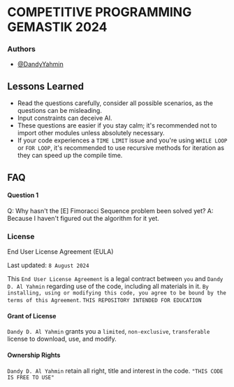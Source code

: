 
# COMPETITIVE PROGRAMMING GEMASTIK 2024

### Authors

- [@DandyYahmin](https://github.com/DandyYahmin)


## Lessons Learned

- Read the questions carefully, consider all possible scenarios, as the questions can be misleading.
- Input constraints can deceive AI.
- These questions are easier if you stay calm; it's recommended not to import other modules unless absolutely necessary.
- If your code experiences a `TIME LIMIT` issue and you're using `WHILE LOOP` or `FOR LOOP`, it's recommended to use recursive methods for iteration as they can speed up the compile time.


## FAQ

#### Question 1

Q: Why hasn't the [E] Fimoracci Sequence problem been solved yet?
A: Because I haven't figured out the algorithm for it yet.






### License

End User License Agreement (EULA)

Last updated: `8 August 2024`

This `End User License Agreement` is a legal contract between `you` and `Dandy D. Al Yahmin` regarding use of the code, including all materials in it. `By installing, using or modifying this code, you agree to be bound by the terms of this Agreement`. `THIS REPOSITORY INTENDED FOR EDUCATION` 

#### Grant of License

`Dandy D. Al Yahmin` grants you a `limited`, `non-exclusive`, `transferable` license to download, use, and modify.

#### Ownership Rights

`Dandy D. Al Yahmin` retain all right, title and interest in the code. `"THIS CODE IS FREE TO USE"`